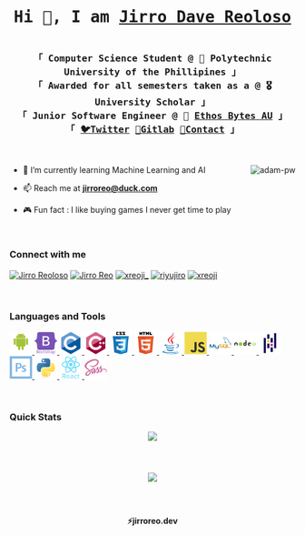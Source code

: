 <h1 align="center"><samp>Hi 👋, I am <b><a rel="nofollow noopener noreferrer" target="_blank" href="https://jirroreo.dev">Jirro Dave Reoloso</a></b></samp></h1>
<h3 align="center"><br>
  <samp>
    「 Computer Science Student @ 🌟 <b>Polytechnic University of the Phillipines</b> 」<br>
    「 Awarded for all semesters taken as a @ 🎖️ <b>University Scholar</b> 」<br>
    「 Junior Software Engineer @ 🌲 <a target="_blank" href="https://www.linkedin.com/company/ethos-bytes-au/about/"><b>Ethos Bytes AU</b></a> 」<br>
    「 <a target="_blank" href="https://twitter.com/xreoji"> 🐦Twitter</a> <a target="_blank" href="https://gitlab.com/JirroReo"> 🦊Gitlab</a> <a target="_blank" href="jiro.rf.gd">🌲Contact</a> 」<br>
  </samp>
</h3>

<br>

<p><img align="right" src="https://github.com/Adam-pw/Adam-pw/blob/main/animation_500_kxa883sd.gif" alt="adam-pw" /></p>


- 🌱 I’m currently learning Machine Learning and AI

- 📫 Reach me at **jirroreo@duck.com**

- 🎮 Fun fact : I like buying games I never get time to play

<br>

<h3 align="left">Connect with me</h3>
<p align="left">
  <a href="https://www.linkedin.com/in/jirro-reo/" target="blank"><img align="center"
      src="https://raw.githubusercontent.com/rahuldkjain/github-profile-readme-generator/master/src/images/icons/Social/linked-in-alt.svg"
      alt="Jirro Reoloso" height="30" width="40" /></a> 
  <a href="https://fb.com/xreojii" target="blank"><img align="center"
      src="https://raw.githubusercontent.com/rahuldkjain/github-profile-readme-generator/master/src/images/icons/Social/facebook.svg"
      alt="Jirro Reo" height="30" width="40" /></a> 
  <a href="https://instagram.com/xreoji_" target="blank"><img align="center"
      src="https://raw.githubusercontent.com/rahuldkjain/github-profile-readme-generator/master/src/images/icons/Social/instagram.svg"
      alt="xreoji_" height="30" width="40" /></a> 
  <a href="https://www.hackerrank.com/riyujiro" target="blank"><img align="center"
      src="https://raw.githubusercontent.com/rahuldkjain/github-profile-readme-generator/master/src/images/icons/Social/hackerrank.svg"
      alt="riyujiro" height="30" width="40" /></a> 
 <a href="https://twitter.com/xreoji" target="blank"><img align="center"
      src="https://raw.githubusercontent.com/rahuldkjain/github-profile-readme-generator/master/src/images/icons/Social/twitter.svg"
      alt="xreoji" height="30" width="40" /></a> 
</p>

<br>

<h3 align="left">Languages and Tools</h3>
<p align="left"> <a href="https://developer.android.com" target="_blank" rel="noreferrer"> <img
      src="https://raw.githubusercontent.com/devicons/devicon/master/icons/android/android-original-wordmark.svg"
      alt="android" width="40" height="40" /> </a> <a href="https://getbootstrap.com" target="_blank" rel="noreferrer">
    <img src="https://raw.githubusercontent.com/devicons/devicon/master/icons/bootstrap/bootstrap-plain-wordmark.svg"
      alt="bootstrap" width="40" height="40" /> </a> <a href="https://www.cprogramming.com/" target="_blank"
    rel="noreferrer"> <img src="https://raw.githubusercontent.com/devicons/devicon/master/icons/c/c-original.svg"
      alt="c" width="40" height="40" /> </a> <a href="https://www.w3schools.com/cpp/" target="_blank" rel="noreferrer">
    <img src="https://raw.githubusercontent.com/devicons/devicon/master/icons/cplusplus/cplusplus-original.svg"
      alt="cplusplus" width="40" height="40" /> </a> <a href="https://www.w3schools.com/css/" target="_blank"
    rel="noreferrer"> <img
      src="https://raw.githubusercontent.com/devicons/devicon/master/icons/css3/css3-original-wordmark.svg" alt="css3"
      width="40" height="40" /> </a> <a href="https://www.w3.org/html/" target="_blank" rel="noreferrer"> <img
      src="https://raw.githubusercontent.com/devicons/devicon/master/icons/html5/html5-original-wordmark.svg"
      alt="html5" width="40" height="40" /> </a> <a href="https://www.java.com" target="_blank" rel="noreferrer"> <img
      src="https://raw.githubusercontent.com/devicons/devicon/master/icons/java/java-original.svg" alt="java" width="40"
      height="40" /> </a> <a href="https://developer.mozilla.org/en-US/docs/Web/JavaScript" target="_blank"
    rel="noreferrer"> <img
      src="https://raw.githubusercontent.com/devicons/devicon/master/icons/javascript/javascript-original.svg"
      alt="javascript" width="40" height="40" /> </a> <a href="https://www.mysql.com/" target="_blank" rel="noreferrer"> <img
      src="https://raw.githubusercontent.com/devicons/devicon/master/icons/mysql/mysql-original-wordmark.svg"
      alt="mysql" width="40" height="40" /> </a> </a> <a href="https://nodejs.org" target="_blank" rel="noreferrer"> <img
      src="https://raw.githubusercontent.com/devicons/devicon/master/icons/nodejs/nodejs-original-wordmark.svg"
      alt="nodejs" width="40" height="40" /> </a> <a href="https://pandas.pydata.org/" target="_blank" rel="noreferrer">
    <img
      src="https://raw.githubusercontent.com/devicons/devicon/2ae2a900d2f041da66e950e4d48052658d850630/icons/pandas/pandas-original.svg"
      alt="pandas" width="40" height="40" /> </a> <a href="https://www.photoshop.com/en" target="_blank"
    rel="noreferrer"> <img
      src="https://raw.githubusercontent.com/devicons/devicon/master/icons/photoshop/photoshop-line.svg" alt="photoshop"
      width="40" height="40" /> </a> <a href="https://www.python.org" target="_blank" rel="noreferrer"> <img
      src="https://raw.githubusercontent.com/devicons/devicon/master/icons/python/python-original.svg" alt="python"
      width="40" height="40" /> </a> <a href="https://reactjs.org/" target="_blank" rel="noreferrer"> <img
      src="https://raw.githubusercontent.com/devicons/devicon/master/icons/react/react-original-wordmark.svg"
      alt="react" width="40" height="40" /> </a> <a href="https://sass-lang.com" target="_blank" rel="noreferrer"> <img
      src="https://raw.githubusercontent.com/devicons/devicon/master/icons/sass/sass-original.svg" alt="sass" width="40"
      height="40" /> </a> </p>

<br>

<h3>Quick Stats</h3>

<p align="center">
<img src="https://github-readme-stats.vercel.app/api?username=JirroReo&show_icons=true&hide_border=true&bg_color=0D1117&hide=issues&title_color=FFFFFF&icon_color=FA8B00&text_color=FFFFFF"></img>
</p>

<br>

<p align="center">
  <a href="https://github.com/JirroReo">
    <img align="center" style="margin:0.5rem" src="https://github-readme-stats.vercel.app/api/top-langs/?username=JirroReo&hide=html,css&title_color=ffffff&text_color=c9cacc&icon_color=4AB197&bg_color=0D1117&hide_border=true&custom_title=What%20My%20Work%20Is" />
  </a>
</p>

<br>
<p align="center">
<h4 align="center" href="https://jirroreo.dev">⚡jirroreo.dev</h4>
</p>
<br>
